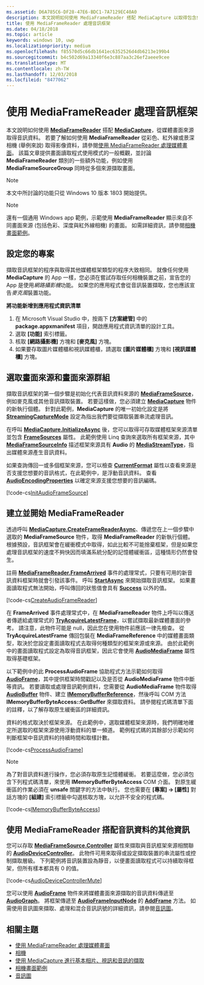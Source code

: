 ```yaml
---
ms.assetid: D6A785C6-DF28-47E6-BDC1-7A7129EC40A0
description: 本文說明如何使用 MediaFrameReader 搭配 MediaCapture 以取得包含來自擷取來源之音訊資料的 AudioFrames。
title: 使用 MediaFrameReader 處理音訊框架
ms.date: 04/18/2018
ms.topic: article
keywords: windows 10, uwp
ms.localizationpriority: medium
ms.openlocfilehash: f85570d5c66db1641ec6352526d4db6213e199b4
ms.sourcegitcommit: b4c502d69a13340f6e3c887aa3c26ef2aeee9cee
ms.translationtype: MT
ms.contentlocale: zh-TW
ms.lasthandoff: 12/03/2018
ms.locfileid: "8477062"
---
```

# <a name="process-audio-frames-with-mediaframereader"></a>使用 MediaFrameReader 處理音訊框架

本文說明如何使用 [**MediaFrameReader**](https://msdn.microsoft.com/library/windows/apps/Windows.Media.Capture.Frames.MediaFrameReader) 搭配 [**MediaCapture**](https://msdn.microsoft.com/library/windows/apps/Windows.Media.Capture.MediaCapture)，從媒體畫面來源取得音訊資料。 若要了解如何使用 **MediaFrameReader** 從彩色、紅外線或景深相機 (舉例來說) 取得影像資料，請參閱[使用 MediaFrameReader 處理媒體畫面](process-media-frames-with-mediaframereader.md)。 該篇文章提供畫面讀取程式使用模式的一般概觀，並討論 **MediaFrameReader** 類別的一些額外功能，例如使用 **MediaFrameSourceGroup** 同時從多個來源擷取畫面。 

> [!NOTE] 
> 本文中所討論的功能只從 Windows 10 版本 1803 開始提供。

> [!NOTE] 
> 還有一個通用 Windows app 範例，示範使用 **MediaFrameReader** 顯示來自不同畫面來源 (包括色彩、深度與紅外線相機) 的畫面。 如需詳細資訊，請參閱[相機畫面範例](http://go.microsoft.com/fwlink/?LinkId=823230)。

## <a name="setting-up-your-project"></a>設定您的專案
擷取音訊框架的程序與取得其他媒體框架類型的程序大致相同。 就像任何使用 **MediaCapture** 的 App 一樣，您必須在嘗試存取任何相機裝置之前，宣告您的 App 是使用*網路攝影機*功能。 如果您的應用程式會從音訊裝置擷取，您也應該宣告*麥克風*裝置功能。 

**將功能新增到應用程式資訊清單**

1.  在 Microsoft Visual Studio 中，按兩下 **\[方案總管\]** 中的 **package.appxmanifest** 項目，開啟應用程式資訊清單的設計工具。
2.  選取 **\[功能\]** 索引標籤。
3.  核取 **\[網路攝影機\]** 方塊和 **\[麥克風\]** 方塊。
4.  如果要存取圖片媒體櫃和視訊媒體櫃，請選取 **\[圖片媒體櫃\]** 方塊和 **\[視訊媒體櫃\]** 方塊。



## <a name="select-frame-sources-and-frame-source-groups"></a>選取畫面來源和畫面來源群組

擷取音訊框架的第一個步驟是初始化代表音訊資料來源的 [**MediaFrameSource**](https://msdn.microsoft.com/library/windows/apps/Windows.Media.Capture.Frames.MediaFrameSource)，例如麥克風或其他音訊擷取裝置。 若要這樣做，您必須建立 [**MediaCapture**](https://msdn.microsoft.com/library/windows/apps/Windows.Media.Capture.MediaCapture) 物件的新執行個體。 針對此範例，**MediaCapture** 的唯一初始化設定是將 [**StreamingCaptureMode**](https://docs.microsoft.com/uwp/api/windows.media.capture.mediacaptureinitializationsettings.streamingcapturemode) 設定為指出我們要從擷取裝置串流處理音訊。 

在呼叫 [**MediaCapture.InitializeAsync**](https://docs.microsoft.com/uwp/api/windows.media.capture.mediacapture.initializeasync) 後，您可以取得可存取媒體框架來源清單並包含 [**FrameSources**](https://docs.microsoft.com/uwp/api/windows.media.capture.mediacapture.framesources) 屬性。 此範例使用 Linq 查詢來選取所有框架來源，其中 [**MediaFrameSourceInfo**](https://docs.microsoft.com/uwp/api/windows.media.capture.frames.mediaframesourceinfo) 描述框架來源具有 **Audio** 的 [**MediaStreamType**](https://docs.microsoft.com/uwp/api/windows.media.capture.frames.mediaframesourceinfo.mediastreamtype)，指出媒體來源產生音訊資料。

如果查詢傳回一或多個框架來源，您可以檢查 [**CurrentFormat**](https://docs.microsoft.com/uwp/api/windows.media.capture.frames.mediaframesource.currentformat) 屬性以查看來源是否支援您想要的音訊格式，在此範例中，是浮動音訊資料。 查看 [**AudioEncodingProperties**](https://docs.microsoft.com/uwp/api/windows.media.capture.frames.mediaframeformat.audioencodingproperties) 以確定來源支援您想要的音訊編碼。

[!code-cs[InitAudioFrameSource](./code/Frames_Win10/Frames_Win10/MainPage.xaml.cs#SnippetInitAudioFrameSource)]

## <a name="create-and-start-the-mediaframereader"></a>建立並開始 MediaFrameReader

透過呼叫 [**MediaCapture.CreateFrameReaderAsync**](https://docs.microsoft.com/uwp/api/windows.media.capture.mediacapture.createframereaderasync#Windows_Media_Capture_MediaCapture_CreateFrameReaderAsync_Windows_Media_Capture_Frames_MediaFrameSource_)、傳遞您在上一個步驟中選取的 **MediaFrameSource** 物件，取得 **MediaFrameReader** 的新執行個體。 根據預設，音訊框架會在緩衝模式中取得，如此比較不可能捨棄框架，但是如果您處理音訊框架的速度不夠快因而填滿系統分配的記憶體緩衝區，這種情形仍然會發生。

註冊 [**MediaFrameReader.FrameArrived**](*https://docs.microsoft.com/uwp/api/windows.media.capture.frames.mediaframereader.framearrived) 事件的處理常式，只要有可用的新音訊資料框架時就會引發該事件。 呼叫 [**StartAsync**](https://docs.microsoft.com/uwp/api/windows.media.capture.frames.mediaframereader.startasync) 來開始擷取音訊框架。 如果畫面讀取程式無法開始，呼叫傳回的狀態值會具有 [**Success**](https://docs.microsoft.com/uwp/api/windows.media.capture.frames.mediaframereaderstartstatus) 以外的值。

[!code-cs[CreateAudioFrameReader](./code/Frames_Win10/Frames_Win10/MainPage.xaml.cs#SnippetCreateAudioFrameReader)]

在 **FrameArrived** 事件處理常式中，在 **MediaFrameReader** 物件上呼叫以傳送者傳遞給處理常式的 [**TryAcquireLatestFrame**](https://docs.microsoft.com/uwp/api/windows.media.capture.frames.mediaframereader.tryacquirelatestframe)，以嘗試擷取最新媒體畫面的參考。 請注意，此物件可能是 null，因此您在使用物件前應該一律先檢查。 從 **TryAcquireLatestFrame** 傳回包裝在 **MediaFrameReference** 中的媒體畫面類型，取決於您設定畫面讀取程式去取得何種類型的框架來源或來源。 由於此範例中的畫面讀取程式設定為取得音訊框架，因此它會使用 [**AudioMediaFrame**](https://docs.microsoft.com/uwp/api/windows.media.capture.frames.mediaframereference.audiomediaframe) 屬性取得基礎框架。 

以下範例中的此 **ProcessAudioFrame** 協助程式方法示範如何取得 [**AudioFrame**](https://docs.microsoft.com/uwp/api/windows.media.audioframe)，其中提供框架時間戳記以及是否從 **AudioMediaFrame** 物件中斷等資訊。 若要讀取或處理音訊範例資料，您需要從 **AudioMediaFrame** 物件取得 [**AudioBuffer**](https://docs.microsoft.com/uwp/api/windows.media.audiobuffer) 物件、建立 [**IMemoryBufferReference**](https://docs.microsoft.com/uwp/api/windows.foundation.imemorybufferreference)，然後呼叫 COM 方法 **IMemoryBufferByteAccess::GetBuffer** 來擷取資料。 請參閱程式碼清單下面的註釋，以了解存取原生緩衝區的詳細資訊。

資料的格式取決於框架來源。 在此範例中，選取媒體框架來源時，我們明確地確定所選取的框架來源使用浮動資料的單一頻道。 範例程式碼的其餘部分示範如何判斷框架中音訊資料的持續時間和取樣計數。  

[!code-cs[ProcessAudioFrame](./code/Frames_Win10/Frames_Win10/MainPage.xaml.cs#SnippetProcessAudioFrame)]

> [!NOTE] 
> 為了對音訊資料進行操作，您必須存取原生記憶體緩衝。 若要這麼做，您必須包含下列程式碼清單，來使用 **IMemoryBufferByteAccess** COM 介面。 對原生緩衝區的作業必須在 **unsafe** 關鍵字的方法中執行。 您也需要在 **\[專案\] -> \[屬性\]** 對話方塊的 **\[組建\]** 索引標籤中勾選核取方塊，以允許不安全的程式碼。

[!code-cs[IMemoryBufferByteAccess](./code/Frames_Win10/Frames_Win10/FrameRenderer.cs#SnippetIMemoryBufferByteAccess)]

## <a name="additional-information-on-using-mediaframereader-with-audio-data"></a>使用 MediaFrameReader 搭配音訊資料的其他資訊

您可以存取 [**MediaFrameSource.Controller**](https://docs.microsoft.com/uwp/api/windows.media.capture.frames.mediaframesource.controller) 屬性來擷取與音訊框架來源相關聯的 [**AudioDeviceController**](https://docs.microsoft.com/uwp/api/Windows.Media.Devices.AudioDeviceController)。 此物件可用來取得或設定擷取裝置的串流屬性或控制擷取層級。 下列範例將音訊裝置設為靜音，以便畫面讀取程式可以持續取得框架，但所有樣本都具有 0 的值。

[!code-cs[AudioDeviceControllerMute](./code/Frames_Win10/Frames_Win10/MainPage.xaml.cs#SnippetAudioDeviceControllerMute)]

您可以使用 [**AudioFrame**](https://docs.microsoft.com/uwp/api/windows.media.audioframe) 物件來將媒體畫面來源擷取的音訊資料傳遞至 [**AudioGraph**](https://docs.microsoft.com/uwp/api/windows.media.audio.audiograph)。 將框架傳遞至 [**AudioFrameInputNode**](https://docs.microsoft.com/en-us/uwp/api/windows.media.audio.audioframeinputnode) 的 [**AddFrame**](https://docs.microsoft.com/uwp/api/windows.media.audio.audioframeinputnode.addframe) 方法。 如需使用音訊圖來擷取、處理和混合音訊訊號的詳細資訊，請參閱[音訊圖](audio-graphs.md)。

## <a name="related-topics"></a>相關主題

* [使用 MediaFrameReader 處理媒體畫面](process-media-frames-with-mediaframereader.md)
* [相機](camera.md)
* [使用 MediaCapture 進行基本相片、視訊和音訊的擷取](basic-photo-video-and-audio-capture-with-MediaCapture.md)
* [相機畫面範例](http://go.microsoft.com/fwlink/?LinkId=823230)
* [音訊圖](audio-graphs.md)
 






